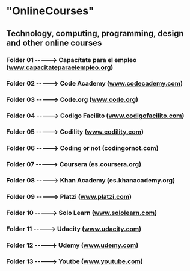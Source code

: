 # "OnlineCourses"
## Technology, computing, programming, design and other online courses 
### Folder 01 -----> Capacítate para el empleo (www.capacitateparaelempleo.org)
### Folder 02 -----> Code Academy (www.codecademy.com)
### Folder 03 -----> Code.org (www.code.org)
### Folder 04 -----> Codigo Facilito (www.codigofacilito.com)
### Folder 05 -----> Codility (www.codility.com)
### Folder 06 -----> Coding or not (codingornot.com)
### Folder 07 -----> Coursera (es.coursera.org)
### Folder 08 -----> Khan Academy (es.khanacademy.org)
### Folder 09 -----> Platzi (www.platzi.com)
### Folder 10 -----> Solo Learn (www.sololearn.com)
### Folder 11 -----> Udacity (www.udacity.com)
### Folder 12 -----> Udemy (www.udemy.com)
### Folder 13 -----> Youtbe (www.youtube.com)
